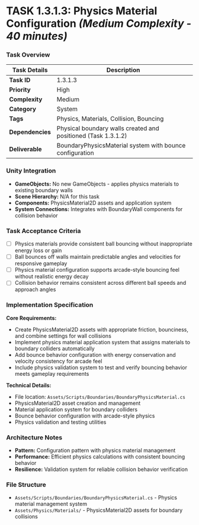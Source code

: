 # **TASK 1.3.1.3: Physics Material Configuration** *(Medium Complexity - 40 minutes)*

### **Task Overview**

| Task Details | Description |
| --- | --- |
| **Task ID** | 1.3.1.3 |
| **Priority** | High |
| **Complexity** | Medium |
| **Category** | System |
| **Tags** | Physics, Materials, Collision, Bouncing |
| **Dependencies** | Physical boundary walls created and positioned (Task 1.3.1.2) |
| **Deliverable** | BoundaryPhysicsMaterial system with bounce configuration |

### **Unity Integration**

- **GameObjects:** No new GameObjects - applies physics materials to existing boundary walls
- **Scene Hierarchy:** N/A for this task
- **Components:** PhysicsMaterial2D assets and application system
- **System Connections:** Integrates with BoundaryWall components for collision behavior

### **Task Acceptance Criteria**

- [ ] Physics materials provide consistent ball bouncing without inappropriate energy loss or gain
- [ ] Ball bounces off walls maintain predictable angles and velocities for responsive gameplay
- [ ] Physics material configuration supports arcade-style bouncing feel without realistic energy decay
- [ ] Collision behavior remains consistent across different ball speeds and approach angles

### **Implementation Specification**

**Core Requirements:**
- Create PhysicsMaterial2D assets with appropriate friction, bounciness, and combine settings for wall collisions
- Implement physics material application system that assigns materials to boundary colliders automatically
- Add bounce behavior configuration with energy conservation and velocity consistency for arcade feel
- Include physics validation system to test and verify bouncing behavior meets gameplay requirements

**Technical Details:**
- File location: `Assets/Scripts/Boundaries/BoundaryPhysicsMaterial.cs`
- PhysicsMaterial2D asset creation and management
- Material application system for boundary colliders
- Bounce behavior configuration with arcade-style physics
- Physics validation and testing utilities

### **Architecture Notes**

- **Pattern:** Configuration pattern with physics material management
- **Performance:** Efficient physics calculations with consistent bouncing behavior
- **Resilience:** Validation system for reliable collision behavior verification

### **File Structure**

- `Assets/Scripts/Boundaries/BoundaryPhysicsMaterial.cs` - Physics material management system
- `Assets/Physics/Materials/` - PhysicsMaterial2D assets for boundary collisions